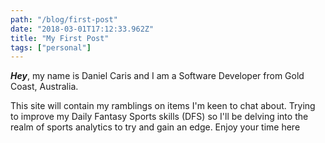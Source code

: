 ```yaml
---
path: "/blog/first-post"
date: "2018-03-01T17:12:33.962Z"
title: "My First Post"
tags: ["personal"]
---
```


***Hey***, my name is Daniel Caris and I am a Software Developer from Gold Coast, Australia.

This site will contain my ramblings on items I'm keen to chat about. Trying to improve my Daily Fantasy Sports skills (DFS) so I'll be delving into the realm of sports analytics to try and gain an edge. Enjoy your time here